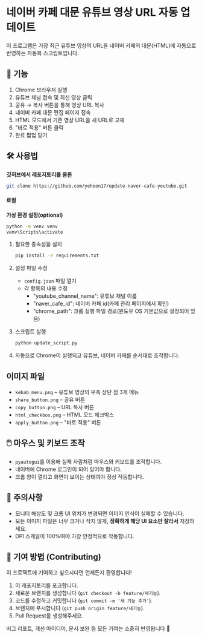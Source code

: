 # 네이버 카페 대문 유튜브 영상 URL 자동 업데이트

이 프로그램은 가장 최근 유튜브 영상의 URL을 네이버 카페의 대문(HTML)에 자동으로 반영하는 자동화 스크립트입니다.



## 🔧 기능

1. Chrome 브라우저 실행
2. 유튜브 채널 접속 및 최신 영상 클릭
3. 공유 → 복사 버튼을 통해 영상 URL 복사
4. 네이버 카페 대문 편집 페이지 접속
5. HTML 모드에서 기존 영상 URL을 새 URL로 교체
6. "바로 적용" 버튼 클릭
7. 완료 팝업 닫기



## 🛠️ 사용법

**깃허브에서 레포지토리를 클론**

   ```bash
   git clone https://github.com/yehoon17/update-naver-cafe-youtube.git
   ```

#### 로컬 
**가상 환경 설정(optional)**
   ```bash
   python -m venv venv
   venv\Scripts\activate
   ```


1. 필요한 종속성을 설치

   ```bash
   pip install -r requirements.txt
   ```

2. 설정 파일 수정
   - `config.json` 파일 열기
   - 각 항목의 내용 수정
     - "youtube_channel_name": 유튜브 채널 이름
     - "naver_cafe_id": 네이버 카페 id(카페 관리 페이지에서 확인)
     - "chrome_path": 크롬 실행 파일 경로(윈도우 OS 기본값으로 설정되어 있음)


3. 스크립트 실행

   ```bash
   python update_script.py
   ```

4. 자동으로 Chrome이 실행되고 유튜브, 네이버 카페를 순서대로 조작합니다.




## 이미지 파일

* `kebab_menu.png` – 유튜브 영상의 우측 상단 점 3개 메뉴
* `share_button.png` – 공유 버튼
* `copy_button.png` – URL 복사 버튼
* `html_checkbox.png` – HTML 모드 체크박스
* `apply_button.png` – "바로 적용" 버튼



## 🖱️ 마우스 및 키보드 조작

* `pyautogui`를 이용해 실제 사람처럼 마우스와 키보드를 조작합니다.
* 네이버에 Chrome 로그인이 되어 있어야 합니다.
* 크롬 창이 열리고 화면이 보이는 상태여야 정상 작동합니다.



## 📌 주의사항

* 모니터 해상도 및 크롬 UI 위치가 변경되면 이미지 인식이 실패할 수 있습니다.
* 모든 이미지 파일은 너무 크거나 작지 않게, **정확하게 해당 UI 요소만 잘라서** 저장하세요.
* DPI 스케일이 100%여야 가장 안정적으로 작동합니다.


## 🤝 기여 방법 (Contributing)

이 프로젝트에 기여하고 싶으시다면 언제든지 환영합니다!

1. 이 레포지토리를 포크합니다.
2. 새로운 브랜치를 생성합니다 (`git checkout -b feature/새기능`).
3. 코드를 수정하고 커밋합니다 (`git commit -m '새 기능 추가'`).
4. 브랜치에 푸시합니다 (`git push origin feature/새기능`).
5. Pull Request를 생성해주세요.

버그 리포트, 개선 아이디어, 문서 보완 등 모든 기여는 소중히 반영됩니다 🙏
